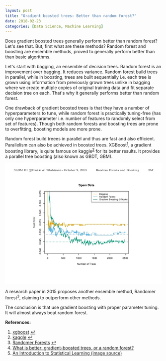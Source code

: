 ```yaml
---
layout: post
title: "Gradient boosted trees: Better than random forest?"
date: 2018-02-23
categories: [Data Science, Machine Learning]
---
```


Does gradient boosted trees generally perform better than random forest? Let's see that. But, first what are these methods? Random forest and boosting are ensemble methods, proved to generally perform better than than basic algorithms.

Let's start with bagging, an ensemble of decision trees. Random forest is an improvement over bagging. It reduces variance. Random forest build trees in parallel, while in boosting, trees are built sequentially i.e. each tree is grown using information from previously grown trees unlike in bagging where we create multiple copies of original training data and fit separate decision tree on each. That's why it generally performs better than random forest.

One drawback of gradient boosted trees is that they have a number of hyperparameters to tune, while random forest is practically tuning-free (has only one hyperparameter i.e. number of features to randomly select from set of features). Though both random forests and boosting trees are prone to overfitting,  boosting models are more prone.

Random forest build treees in parallel and thus are fast and also efficient. Parallelism can also be achieved in boosted trees. XGBoost<sup id="a1">[1](#myfootnote1)</sup>, a gradient boosting library, is quite famous on kaggle<sup id="a2">[2](#myfootnote2)</sup> for its better results. It provides a parallel tree boosting (also known as GBDT, GBM).

<img src="/img/gbm_rf.jpg" style="display: block; margin: auto; width: auto; max-width: 100%;">

A research paper in 2015 proposes another ensemble method, Randomer forest<sup id="a3">[3](#myfootnote3)</sup>, claiming to outperform  other methods.

The conclusion is that use gradient boosting with proper parameter tuning. It will almost always beat random forest.

**References:**

1. <a name="myfootnote1"></a> [xgboost](https://github.com/dmlc/xgboost) [↩](#a1)
2. <a name="myfootnote2"></a> [kaggle](https://www.kaggle.com/) [↩](#a2)
3. <a name="myfootnote3"></a> [Randomer Forests](https://arxiv.org/abs/1506.03410) [↩](#a3)
4. [What is better: gradient-boosted trees, or a random forest?](http://fastml.com/what-is-better-gradient-boosted-trees-or-random-forest/)
5. [An Introduction to Statistical Learning (image source)](http://www-bcf.usc.edu/~gareth/ISL/])
